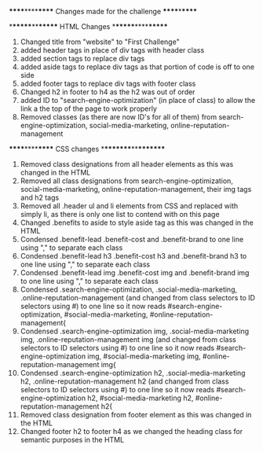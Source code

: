 **\*\*\*\***\*\*\*\***\*\*\*\*** Changes made for the challenge **\*\*\*\***\***\*\*\*\***

\***\*\*\*\*\***\*\***\*\*\*\*\*** HTML Changes \***\*\*\*\*\***\*\*\*\***\*\*\*\*\***

1.  Changed title from "website" to "First Challenge"
2.  added header tags in place of div tags with header class
3.  added section tags to replace div tags
4.  added aside tags to replace div tags as that portion of code is off to one side
5.  added footer tags to replace div tags with footer class
6.  Changed h2 in footer to h4 as the h2 was out of order
7.  added ID to "search-engine-optimization" (in place of class) to allow the link a the top of the page to work properly
8.  Removed classes (as there are now ID's for all of them) from search-engine-optimization, social-media-marketing, online-reputation-management

**\*\*\*\***\*\*\*\***\*\*\*\*** CSS changes \***\*\*\*\*\*\*\***\*\***\*\*\*\*\*\*\***

1.  Removed class designations from all header elements as this was changed in the HTML
2.  Removed all class designations from search-engine-optimization, social-media-marketing, online-reputation-management, their img tags and h2 tags
3.  Removed all .header ul and li elements from CSS and replaced with simply li, as there is only one list to contend with on this page
4.  Changed .benefits to aside to style aside tag as this was changed in the HTML
5.  Condensed .benefit-lead .benefit-cost and .benefit-brand to one line using "," to separate each class
6.  Condensed .benefit-lead h3 .benefit-cost h3 and .benefit-brand h3 to one line using "," to separate each class
7.  Condensed .benefit-lead img .benefit-cost img and .benefit-brand img to one line using "," to separate each class
8.  Condensed .search-engine-optimization, .social-media-marketing, .online-reputation-management (and changed from class selectors to ID selectors using #) to one line so it now reads #search-engine-optimization, #social-media-marketing, #online-reputation-management{
9.  Condensed .search-engine-optimization img, .social-media-marketing img, .online-reputation-management img (and changed from class selectors to ID selectors using #) to one line so it now reads #search-engine-optimization img, #social-media-marketing img, #online-reputation-management img{
10. Condensed .search-engine-optimization h2, .social-media-marketing h2, .online-reputation-management h2 (and changed from class selectors to ID selectors using #) to one line so it now reads #search-engine-optimization h2, #social-media-marketing h2, #online-reputation-management h2{
11. Removed class designation from footer element as this was changed in the HTML
12. Changed footer h2 to footer h4 as we changed the heading class for semantic purposes in the HTML
